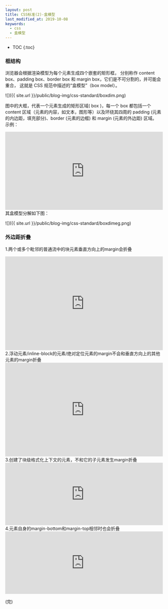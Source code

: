 ```yaml
---
layout: post
title: CSS标准(2)-盒模型
last_modified_at: 2019-10-08
keywords:
  - css
  - 盒模型
---
```


* TOC
{:toc}

### 框结构
浏览器会根据渲染模型为每个元素生成四个嵌套的矩形框， 分别称作 content box、padding box、border box 和 margin box，它们是不可分割的，并可能会重合， 这就是 CSS 规范中描述的“盒模型”（box model）。

![]({{ site.url }}/public/blog-img/css-standard/boxdim.png)

图中的大框，代表一个元素生成的矩形区域( box )，每一个 box 都包括一个 content 区域（元素的内容，如文本，图形等）以及环绕其四周的 padding (元素的内边距，填充部分)、border (元素的边框) 和 margin (元素的外边距) 区域。  
示例：
<iframe width="100%" height="250" src="http://jsfiddle.net/cyningsun/ycaPS/embedded/result,html,css/" allowfullscreen="allowfullscreen" frameborder="0"></iframe>
其盒模型分解如下图：

![]({{ site.url }}/public/blog-img/css-standard/boxdimeg.png)

### 外边距折叠
1.两个或多个毗邻的普通流中的块元素垂直方向上的margin会折叠
<iframe width="100%" height="300" src="http://jsfiddle.net/cyningsun/n9E8h/embedded/html,result/" allowfullscreen="allowfullscreen" frameborder="0"></iframe>
2.浮动元素/inline-block的元素/绝对定位元素的margin不会和垂直方向上的其他元素的margin折叠
<iframe width="100%" height="300" src="http://jsfiddle.net/cyningsun/gbF8J/embedded/html,result/" allowfullscreen="allowfullscreen" frameborder="0"></iframe>
3.创建了块级格式化上下文的元素，不和它的子元素发生margin折叠
<iframe width="100%" height="200" src="http://jsfiddle.net/cyningsun/e3F9F/embedded/html,result/" allowfullscreen="allowfullscreen" frameborder="0"></iframe>
4.元素自身的margin-bottom和margin-top相邻时也会折叠
<iframe width="100%" height="200" src="http://jsfiddle.net/cyningsun/2V8T3/embedded/html,result/" allowfullscreen="allowfullscreen" frameborder="0"></iframe>

(完)




